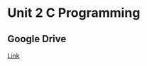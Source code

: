 # Unit 2 C Programming

## Google Drive

[Link](https://drive.google.com/drive/folders/1C46fVb2LgGJ6fLZX44t-2Q72U-P_w3A3?usp=share_link)
